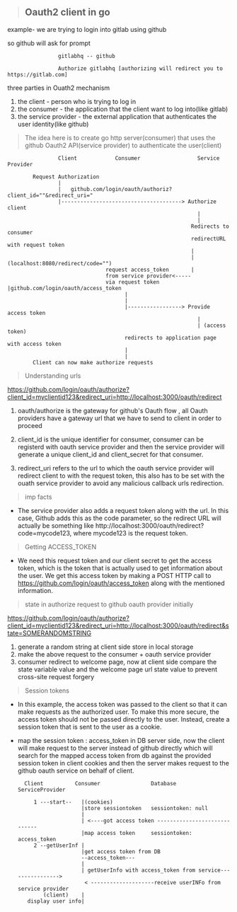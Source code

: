 > ## Oauth2 client in go

example- we are trying to login into gitlab using github

so github will ask for prompt

                    gitlabhq -- github

                    Authorize gitlabhq [authorizing will redirect you to https://gitlab.com]

three parties in Ouath2 mechanism

1. the client - person who is trying to log in
2. the consumer - the application that the client want to log into(like gitlab)
3. the service provider - the external application that authenticates the user identity(like github)

> The idea here is to create go http server(consumer) that uses the github Oauth2 API(service provider) to authenticate the user(client)

                    Client            Consumer                  Service Provider

            Request Authorization
                    |
                    |   github.com/login/oauth/authoriz?client_id=""&redirect_uri="
                    |--------------------------------------> Authorize client
                                                                |
                                                                |
                                                              Redirects to consumer
                                                              redirectURL with request token
                                                              |
                                                              |(localhost:8080/redirect/code="")
                                   request access_token       |
                                   from service provider<-----
                                   via request token                                                     |github.com/login/oauth/access_token
                                         |
                                         |
                                         |-----------------> Provide access token
                                                                |
                                                                | (access token)
                                         redirects to application page with access token
                                         |
                                         |
            Client can now make authorize requests

> Understanding urls

https://github.com/login/oauth/authorize?client_id=myclientid123&redirect_uri=http://localhost:3000/oauth/redirect

1. oauth/authorize is the gateway for github's Oauth flow , all Oauth providers have a gateway url that we have to send to client in order to proceed

2. client_id is the unique identifier for consumer, consumer can be registerd with oauth service provider and then the service provider will generate a unique client_id and client_secret for that consumer.

3. redirect_uri refers to the url to which the oauth service provider will redirect client to with the request token, this also has to be set with the ouath service provider to avoid any malicious callback urls redirection.

> imp facts

- The service provider also adds a request token along with the url. In this case, Github adds this as the code parameter, so the redirect URL will actually be something like http://localhost:3000/oauth/redirect?code=mycode123, where mycode123 is the request token.

> Getting ACCESS_TOKEN

- We need this request token and our client secret to get the access token, which is the token that is actually used to get information about the user. We get this access token by making a POST HTTP call to https://github.com/login/oauth/access_token along with the mentioned information.

> state in authorize request to github oauth provider initially

https://github.com/login/oauth/authorize?client_id=myclientid123&redirect_uri=http://localhost:3000/oauth/redirect&state=SOMERANDOMSTRING

1. generate a random string at client side store in local storage
2. make the above request to the consumer + oauth service provider
3. consumer redirect to welcome page, now at client side compare the state variable value and the welcome page url state value to prevent cross-site request forgery

> Session tokens

- In this example, the access token was passed to the client so that it can make requests as the authorized user. To make this more secure, the access token should not be passed directly to the user. Instead, create a session token that is sent to the user as a cookie.

- map the session token : access_token in DB server side, now the client will make request to the server instead of github directly which will search for the mapped access token from db against the provided session token in client cookies and then the server makes request to the github oauth service on behalf of client.

        Client          Consumer                Database                ServiceProvider

           1 ---start--   |(cookies)
                          |store sessiontoken   sessiontoken: null
                          |
                          | <----got access token -----------------------------
                          |map access token     sessiontoken: access_token
           2 --getUserInf |
                          |get access token from DB
                          --access_token---
                          |
                          | getUserInfo with access_token from service---------------->
                           < --------------------receive userINFo from service provider
              (client)    |
         display user info|
